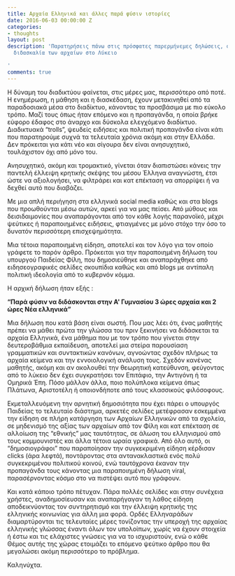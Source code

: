 ```yaml
---
title: Αρχαία Ελληνικά και άλλες παρά φύσιν ιστορίες
date: 2016-06-03 00:00:00 Z
categories:
- thoughts
layout: post
description: 'Παρατηρήσεις πάνω στις πρόσφατες παρερμήνεμες δηλώσεις, σχετικά με την
  διδασκαλία των αρχαίων στο Λύκειο

'
comments: true
---
```


Η δύναμη του διαδικτύου φαίνεται, στις μέρες μας, περισσότερο από ποτέ. Η ενημέρωση, η μάθηση και η διασκέδαση, έχουν μετακινηθεί από τα παραδοσιακά μέσα στο διαδίκτυο, κάνοντας τα προσβάσιμα με πιο εύκολο τρόπο. Μαζί τους όπως ήταν επόμενο και η προπαγάνδα, η οποία βρήκε εύφορο έδαφος στο άναρχο και δύσκολα ελεγχόμενο διαδίκτυο. Διαδικτυακά “trolls”, ψευδείς ειδήσεις και πολιτική προπαγάνδα είναι κάτι που παρατηρούμε συχνά τα τελευταία χρόνια ακόμη και στην Ελλάδα. Δεν πρόκειται για κάτι νέο και σίγουρα δεν είναι ανησυχητικό, τουλάχιστον όχι από μόνο του.

Ανησυχητικό, ακόμη και τρομακτικό, γίνεται όταν διαπιστώσει κάνεις την παντελή έλλειψη κρητικής σκέψης του μέσου Έλληνα αναγνώστη, έτσι ώστε να αξιολογήσει, να φιλτράρει και κατ επέκταση να απορρίψει ή να δεχθεί αυτό που διαβάζει.

Με μια απλή περιήγηση στα ελληνικά social media καθώς και στα blogs που προωθούνται μέσω αυτών, αρκεί για να μας πείσει. Από μύθους και δεισιδαιμονίες που αναπαράγονται από τον κάθε λογής παρανοϊκό, μέχρι ψεύτικες ή παραποιημένες ειδήσεις, φτιαγμένες με μόνο στόχο την όσο το δυνατόν περισσότερη επισχεψημότητα.

Μια τέτοια παραποιημένη είδηση, αποτελεί και τον λόγο για τον οποίο γράφετε το παρόν άρθρο. Πρόκειται για την παραποιημένη δήλωση του υπουργού Παιδείας Φίλη, που δημοσιεύθηκε και αναπαράχθηκε από ειδησεογραφικές σελίδες σκουπίδια καθώς και από blogs με αντίπαλη πολιτική ιδεολογία από το κυβερνόν κόμμα.

Η αρχική δήλωση ήταν εξής :

<strong>“Παρά φύσιν να διδάσκονται στην Α' Γυμνασίου 3 ώρες αρχαία και 2 ώρες Νέα ελληνικά”</strong>

Μια δήλωση που κατά βάση είναι σωστή. Που μας λέει ότι, ένας μαθητής πρέπει να μάθει πρώτα την γλώσσα του πριν ξεκινήσει να διδάσκεται τα αρχαία Ελληνικά, ένα μάθημα που με τον τρόπο που γίνεται στην δευτεροβάθμια εκπαίδευση, αποτελεί μια στείρα παρουσίαση γραμματικών και συντακτικών κανόνων, αγνοώντας σχεδόν πλήρως τα αρχαία κείμενα και την εννοιολογική ανάλυση τους. Σχεδόν κανένας μαθητής, ακόμη και αν ακολουθεί την θεωρητική κατεύθυνση, φεύγοντας από το λύκειο δεν έχει συγκρατήσει τον Επιτάφιο, την Αντιγόνη ή τα Ομηρικά Έπη. Πόσο μάλλον άλλα, ποιο πολύπλοκα κείμενα όπως Πλάτωνα, Αριστοτέλη ή οποιονδήποτε από τους κλασσικούς φιλόσοφους.

Εκμεταλλευόμενη την αρνητική δημοσιότητα που έχει πάρει ο υπουργός Παιδείας το τελευταίο διάστημα, αρκετές σελίδες μετέφρασαν εσκεμμένα την είδηση σε πλήρη κατάργηση των Αρχαίων Ελληνικών από τα σχολεία, σε μηδενισμό της αξίας των αρχαίων από τον Φίλη και κατ επέκταση σε αλλοίωση της “εθνικής” μας ταυτότητας, σε άλωση του ελληνισμού από τους κομμουνιστές και άλλα τέτοια ωραία γραφικά. Από όλο αυτό, οι “δημοσιογράφοι” που παραποίησαν την συγκεκριμένη είδηση κέρδισαν clicks (άρα λεφτά), ποντάροντας στα αντανακλαστικά ενός πολύ συγκεκριμένου πολιτικού κοινού, ενώ ταυτόχρονα έκαναν την προπαγάνδα τους κάνοντας μια παραποιημένη δήλωση viral, παρασέρνοντας κόσμο στο να πιστέψει αυτό που γράφουν.

Και κατά κάποιο τρόπο πέτυχαν. Πάρα πολλές σελίδες και στην συνέχεια χρήστες, αναδημοσίευσαν και αναπαρήγαγαν τη λάθος είδηση αποδεικνύοντας τον συντηρητισμό και την έλλειψη κρητικής της ελληνικής κοινωνίας για άλλη μια φορά. Ορδές Ελληναράδων διαμαρτύρονται τις τελευταίες μέρες τονίζοντας την υπεροχή της αρχαίας ελληνικής γλώσσας έναντι όλων τον υπολοίπων, χωρίς να έχουν στοιχεία ή έστω και τις ελάχιστες γνώσεις για να το ισχυριστούν, ενώ ο κάθε Θέμος αυτής της χώρας ετοιμάζει το επόμενο ψεύτικο άρθρο που θα μεγαλώσει ακόμη περισσότερο το πρόβλημα.

Καληνύχτα.